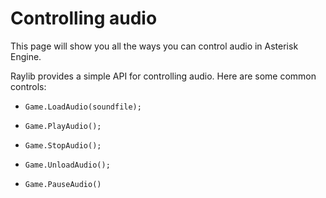 # Controlling audio

This page will show you all the ways you can control audio in Asterisk Engine.

Raylib provides a simple API for controlling audio. Here are some common controls:


- ```Game.LoadAudio(soundfile);```

- ```Game.PlayAudio();```

- ```Game.StopAudio();```

- ```Game.UnloadAudio();```

- ```Game.PauseAudio()```